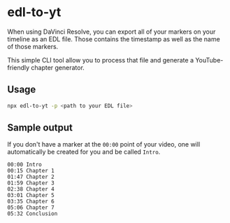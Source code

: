 # edl-to-yt

When using DaVinci Resolve, you can export all of your markers on your timeline as an EDL file. Those contains the timestamp as well as the name of those markers.

This simple CLI tool allow you to process that file and generate a YouTube-friendly chapter generator.

## Usage

```bash
npx edl-to-yt -p <path to your EDL file>
```

## Sample output

If you don't have a marker at the `00:00` point of your video, one will automatically be created for you and be called `Intro`.

```none
00:00 Intro
00:15 Chapter 1
01:47 Chapter 2
01:59 Chapter 3
02:38 Chapter 4
03:01 Chapter 5
03:35 Chapter 6
05:06 Chapter 7
05:32 Conclusion
```